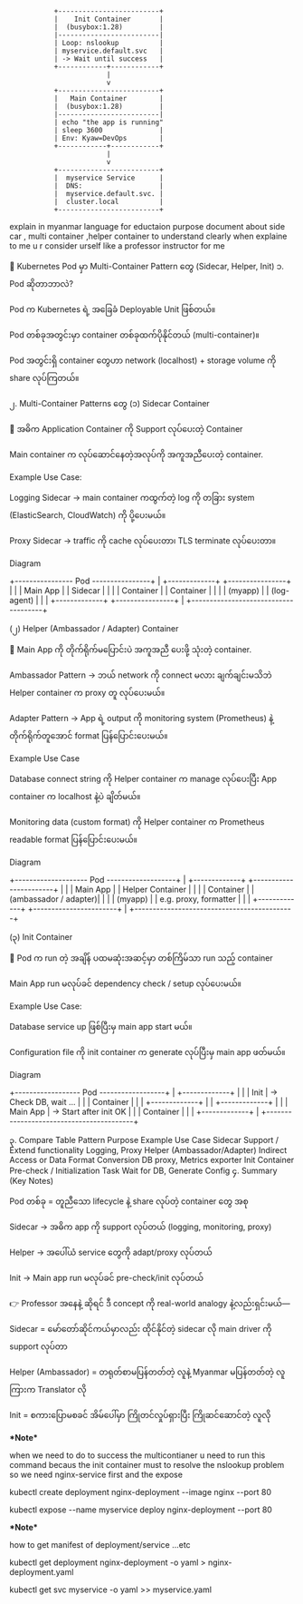                +-------------------------+
               |    Init Container       |
               |  (busybox:1.28)         |
               |-------------------------|
               | Loop: nslookup          |
               | myservice.default.svc   |
               | -> Wait until success   |
               +------------+------------+
                            |
                            v
               +-------------------------+
               |   Main Container        |
               |  (busybox:1.28)         |
               |-------------------------|
               | echo "the app is running"
               | sleep 3600              |
               | Env: Kyaw=DevOps        |
               +------------+------------+
                            |
                            v
               +-------------------------+
               |  myservice Service      |
               |  DNS:                   |
               |  myservice.default.svc. |
               |  cluster.local          |
               +-------------------------+

explain in myanmar language for eductaion purpose document about side car , multi container ,helper container to understand clearly when explaine to me u r consider urself like a professor instructor for me

📘 Kubernetes Pod မှာ Multi-Container Pattern တွေ (Sidecar, Helper, Init)
၁. Pod ဆိုတာဘာလဲ?

Pod က Kubernetes ရဲ့ အခြေခံ Deployable Unit ဖြစ်တယ်။

Pod တစ်ခုအတွင်းမှာ container တစ်ခုထက်ပိုနိုင်တယ် (multi-container)။

Pod အတွင်းရှိ container တွေဟာ network (localhost) + storage volume ကို share လုပ်ကြတယ်။

၂. Multi-Container Patterns တွေ
(၁) Sidecar Container

📌 အဓိက Application Container ကို Support လုပ်ပေးတဲ့ Container

Main container က လုပ်ဆောင်နေတဲ့အလုပ်ကို အကူအညီပေးတဲ့ container.

Example Use Case:

Logging Sidecar → main container ကထွက်တဲ့ log ကို တခြား system (ElasticSearch, CloudWatch) ကို ပို့ပေးမယ်။

Proxy Sidecar → traffic ကို cache လုပ်ပေးတာ၊ TLS terminate လုပ်ပေးတာ။

Diagram

+---------------- Pod ----------------+
| +-------------+ +----------------+ |
| | Main App | | Sidecar | |
| | Container | | Container | |
| | (myapp) | | (log-agent) | |
| +-------------+ +----------------+ |
+-------------------------------------+

(၂) Helper (Ambassador / Adapter) Container

📌 Main App ကို တိုက်ရိုက်မပြောင်းပဲ အကူအညီ ပေးဖို့ သုံးတဲ့ container.

Ambassador Pattern → ဘယ် network ကို connect မလား ချက်ချင်းမသိဘဲ Helper container က proxy တူ လုပ်ပေးမယ်။

Adapter Pattern → App ရဲ့ output ကို monitoring system (Prometheus) နဲ့ တိုက်ရိုက်တူအောင် format ပြန်ပြောင်းပေးမယ်။

Example Use Case

Database connect string ကို Helper container က manage လုပ်ပေးပြီး App container က localhost နဲ့ပဲ ချိတ်မယ်။

Monitoring data (custom format) ကို Helper container က Prometheus readable format ပြန်ပြောင်းပေးမယ်။

Diagram

+-------------------- Pod -------------------+
| +-------------+ +-----------------------+ |
| | Main App | | Helper Container | |
| | Container | | (ambassador / adapter)| |
| | (myapp) | | e.g. proxy, formatter | |
| +-------------+ +-----------------------+ |
+--------------------------------------------+

(၃) Init Container

📌 Pod က run တဲ့ အချိန် ပထမဆုံးအဆင့်မှာ တစ်ကြိမ်သာ run သည့် container

Main App run မလုပ်ခင် dependency check / setup လုပ်ပေးမယ်။

Example Use Case:

Database service up ဖြစ်ပြီးမှ main app start မယ်။

Configuration file ကို init container က generate လုပ်ပြီးမှ main app ဖတ်မယ်။

Diagram

+------------------ Pod ------------------+
| +-------------+ |
| | Init | -> Check DB, wait ... |
| | Container | |
| +-------------+ |
| +-------------+ |
| | Main App | -> Start after init OK |
| | Container | |
| +-------------+ |
+-----------------------------------------+

၃. Compare Table
Pattern Purpose Example Use Case
Sidecar Support / Extend functionality Logging, Proxy
Helper (Ambassador/Adapter) Indirect Access or Data Format Conversion DB proxy, Metrics exporter
Init Container Pre-check / Initialization Task Wait for DB, Generate Config
၄. Summary (Key Notes)

Pod တစ်ခု = တူညီသော lifecycle နဲ့ share လုပ်တဲ့ container တွေ အစု

Sidecar → အဓိက app ကို support လုပ်တယ် (logging, monitoring, proxy)

Helper → အပေါ်ယံ service တွေကို adapt/proxy လုပ်တယ်

Init → Main app run မလုပ်ခင် pre-check/init လုပ်တယ်

👉 Professor အနေနဲ့ ဆိုရင် ဒီ concept ကို real-world analogy နဲ့လည်းရှင်းမယ်—

Sidecar = မော်တော်ဆိုင်ကယ်မှာလည်း ထိုင်နိုင်တဲ့ sidecar လို main driver ကို support လုပ်တာ

Helper (Ambassador) = တရုတ်စာမပြန်တတ်တဲ့ လူနဲ့ Myanmar မပြန်တတ်တဲ့ လူကြားက Translator လို

Init = စကားပြောမစခင် အိမ်ပေါ်မှာ ကြိုတင်လှုပ်ရှားပြီး ကြိုဆင်ဆောင်တဲ့ လူလို

**\***Note**\***

when we need to do to success the multicontianer u need to run this command
becaus the init container must to resolve the nslookup problem so we need nginx-service first
and the expose

kubectl create deployment nginx-deployment --image nginx --port 80

kubectl expose --name myservice deploy nginx-deployment --port 80

**\***Note**\***

how to get manifest of deployment/service ...etc

kubectl get deployment nginx-deployment -o yaml > nginx-deployment.yaml

kubectl get svc myservice -o yaml >> myservice.yaml
